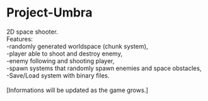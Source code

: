 # Project-Umbra


2D space shooter. <br/>
Features: <br/>
-randomly generated worldspace (chunk system), <br/>
-player able to shoot and destroy enemy, <br/>
-enemy following and shooting player, <br/>
-spawn systems that randomly spawn enemies and space obstacles, <br/>
-Save/Load system with binary files. <br/>
<br/>
[Informations will be updated as the game grows.]
